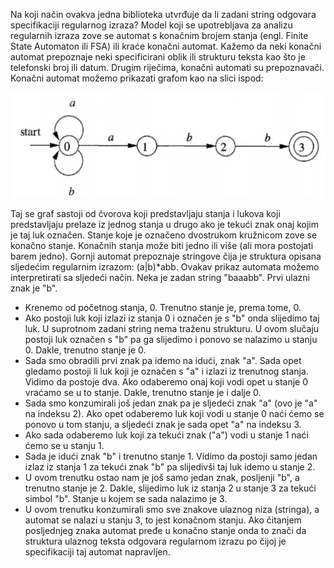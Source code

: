 Na koji način ovakva jedna biblioteka utvrđuje da li zadani string odgovara specifikaciji regularnog izraza? Model koji se upotrebljava za analizu regularnih izraza zove se automat s konačnim brojem stanja (engl. Finite State Automaton ili FSA) ili kraće konačni automat. Kažemo da neki konačni automat prepoznaje neki specificirani oblik ili strukturu teksta kao što je telefonski broj ili datum. Drugim riječima, konačni automati su prepoznavači. Konačni automat možemo prikazati grafom kao na slici ispod:

![automat-primjer](https://github.com/josko-heh/Evaluator/blob/main/automat-primjer.png?raw=true)<br/>

Taj se graf sastoji od čvorova koji predstavljaju stanja i lukova koji predstavljaju prelaze iz jednog stanja u drugo ako je tekući znak onaj kojim je taj luk označen. Stanje koje je označeno dvostrukom kružnicom zove se konačno stanje. Konačnih stanja može biti jedno ili više (ali mora postojati barem jedno). Gornji automat prepoznaje stringove čija je struktura opisana sljedećim regularnim izrazom: (a|b)*abb.
Ovakav prikaz automata možemo interpretirati sa sljedeći način. Neka je zadan string "baaabb". Prvi ulazni znak je "b".

- Krenemo od početnog stanja, 0. Trenutno stanje je, prema tome, 0.
- Ako postoji luk koji izlazi iz stanja 0 i označen je s "b" onda slijedimo taj luk. U suprotnom zadani string nema traženu strukturu. U ovom slučaju postoji luk označen s "b" pa ga slijedimo i ponovo se nalazimo u stanju 0. Dakle, trenutno stanje je 0.
- Sada smo obradili prvi znak pa idemo na idući, znak "a". Sada opet gledamo postoji li luk koji je označen s "a" i izlazi iz trenutnog stanja. Vidimo da postoje dva. Ako odaberemo onaj koji vodi opet u stanje 0 vraćamo se u to stanje. Dakle, trenutno stanje je i dalje 0.
- Sada smo konzumirali još jedan znak pa je sljedeći znak "a" (ovo je "a" na indeksu 2). Ako opet odaberemo luk koji vodi u stanje 0 naći ćemo se ponovo u tom stanju, a sljedeći znak je sada opet "a" na indeksu 3.
- Ako sada odaberemo luk koji za tekući znak ("a") vodi u stanje 1 naći ćemo se u stanju 1.
- Sada je idući znak "b" i trenutno stanje 1. Vidimo da postoji samo jedan izlaz iz stanja 1 za tekući znak "b" pa slijedivši taj luk idemo u stanje 2.
- U ovom trenutku ostao nam je još samo jedan znak, posljenji "b", a trenutno stanje je 2. Dakle, slijedimo luk iz stanja 2 u stanje 3 za tekući simbol "b". Stanje u kojem se sada nalazimo je 3.
- U ovom trenutku konzumirali smo sve znakove ulaznog niza (stringa), a automat se nalazi u stanju 3, to jest konačnom stanju. Ako čitanjem posljednjeg znaka automat pređe u konačno stanje onda to znači da struktura ulaznog teksta odgovara regularnom izrazu po čijoj je specifikaciji taj automat napravljen.